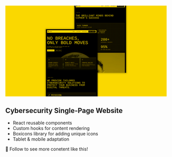 ![Project Logo](./public/cover.png)

## Cybersecurity Single-Page Website

* React reusable components
* Custom hooks for content rendering
* Boxicons library for adding unique icons
* Tablet & mobile adaptation

💙 Follow to see more conetent like this!